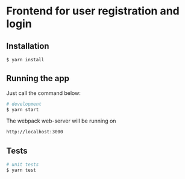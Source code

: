 # Frontend for user registration and login

## Installation

```bash
$ yarn install
```

## Running the app
Just call the command below:
```bash
# development
$ yarn start
```

The webpack web-server will be running on

```bash
http://localhost:3000
```

## Tests

```bash
# unit tests
$ yarn test
```
